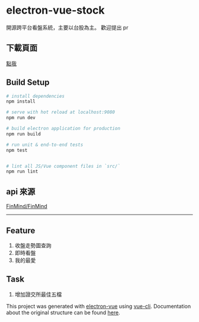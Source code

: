 # electron-vue-stock

開源跨平台看盤系統，主要以台股為主。
歡迎提出 pr 

## 下載頁面

[點我](https://github.com/y2468101216/electron-vue-stock/releases)

## Build Setup

``` bash
# install dependencies
npm install

# serve with hot reload at localhost:9080
npm run dev

# build electron application for production
npm run build

# run unit & end-to-end tests
npm test


# lint all JS/Vue component files in `src/`
npm run lint

```

## api 來源

[FinMind/FinMind](https://github.com/FinMind/FinMind)

---

## Feature

1. 收盤走勢圖查詢 
2. 即時看盤
3. 我的最愛

## Task

1. 增加證交所最佳五檔

This project was generated with [electron-vue](https://github.com/SimulatedGREG/electron-vue) using [vue-cli](https://github.com/vuejs/vue-cli). Documentation about the original structure can be found [here](https://simulatedgreg.gitbooks.io/electron-vue/content/index.html).
